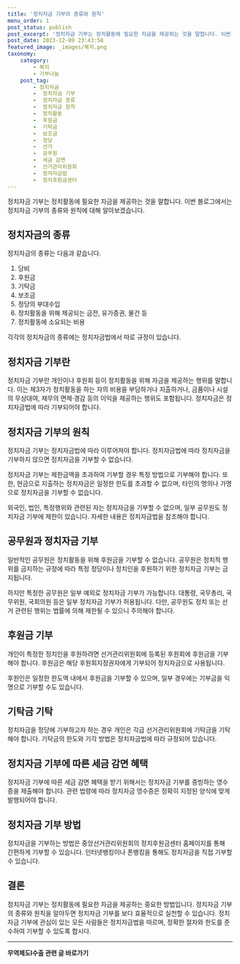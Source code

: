 ```yaml
---
title: '정치자금 기부의 종류와 원칙'
menu_order: 1
post_status: publish
post_excerpt: '정치자금 기부는 정치활동에 필요한 자금을 제공하는 것을 말합니다. 이번 블로그에서는 정치자금 기부의 종류와 원칙에 대해 알아보겠습니다.'
post_date: 2023-12-09 23:43:58
featured_image: _images/복지.png
taxonomy:
    category:
        - 복지
        - 기부나눔
    post_tag:
        - 정치자금
        -  정치자금 기부
        -  정치자금 종류
        -  정치자금 원칙
        -  정치활동
        -  후원금
        -  기탁금
        -  보조금
        -  정당
        -  선거
        -  공무원
        -  세금 감면
        -  선거관리위원회
        -  정치자금법
        -  정치후원금센터
---
```



정치자금 기부는 정치활동에 필요한 자금을 제공하는 것을 말합니다. 이번 블로그에서는 정치자금 기부의 종류와 원칙에 대해 알아보겠습니다.

## 정치자금의 종류

정치자금의 종류는 다음과 같습니다.

1. 당비
2. 후원금
3. 기탁금
4. 보조금
5. 정당의 부대수입
6. 정치활동을 위해 제공되는 금전, 유가증권, 물건 등
7. 정치활동에 소요되는 비용

각각의 정치자금의 종류에는 정치자금법에서 따로 규정이 있습니다.

## 정치자금 기부란

정치자금 기부란 개인이나 후원회 등이 정치활동을 위해 자금을 제공하는 행위를 말합니다. 이는 제3자가 정치활동을 하는 자의 비용을 부담하거나 지출하거나, 금품이나 시설의 무상대여, 채무의 면제·경감 등의 이익을 제공하는 행위도 포함됩니다. 정치자금은 정치자금법에 따라 기부되어야 합니다.

## 정치자금 기부의 원칙

정치자금 기부는 정치자금법에 따라 이루어져야 합니다. 정치자금법에 따라 정치자금을 기부하지 않으면 정치자금을 기부할 수 없습니다.

정치자금 기부는 제한금액을 초과하여 기부할 경우 특정 방법으로 기부해야 합니다. 또한, 현금으로 지출하는 정치자금은 일정한 한도를 초과할 수 없으며, 타인의 명의나 가명으로 정치자금을 기부할 수 없습니다.

외국인, 법인, 특정행위와 관련된 자는 정치자금을 기부할 수 없으며, 일부 공무원도 정치자금 기부에 제한이 있습니다. 자세한 내용은 정치자금법을 참조해야 합니다.

## 공무원과 정치자금 기부

일반적인 공무원은 정치활동을 위해 후원금을 기부할 수 없습니다. 공무원은 정치적 행위를 금지하는 규정에 따라 특정 정당이나 정치인을 후원하기 위한 정치자금 기부는 금지됩니다. 

하지만 특정한 공무원은 일부 예외로 정치자금 기부가 가능합니다. 대통령, 국무총리, 국무위원, 국회의원 등은 일부 정치자금 기부가 허용됩니다. 다만, 공무원도 정치 또는 선거 관련된 행위는 법률에 의해 제한될 수 있으니 주의해야 합니다.

## 후원금 기부

개인이 특정한 정치인을 후원하려면 선거관리위원회에 등록된 후원회에 후원금을 기부해야 합니다. 후원금은 해당 후원회지정권자에게 기부되어 정치자금으로 사용됩니다.

후원인은 일정한 한도액 내에서 후원금을 기부할 수 있으며, 일부 경우에는 기부금을 익명으로 기부할 수도 있습니다.

## 기탁금 기탁

정치자금을 정당에 기부하고자 하는 경우 개인은 각급 선거관리위원회에 기탁금을 기탁해야 합니다. 기탁금의 한도와 기각 방법은 정치자금법에 따라 규정되어 있습니다.

## 정치자금 기부에 따른 세금 감면 혜택

정치자금 기부에 따른 세금 감면 혜택을 받기 위해서는 정치자금 기부를 증빙하는 영수증을 제출해야 합니다. 관련 법령에 따라 정치자금 영수증은 정확히 지정된 양식에 맞게 발행되어야 합니다.

## 정치자금 기부 방법

정치자금을 기부하는 방법은 중앙선거관리위원회의 정치후원금센터 홈페이지를 통해 간편하게 기부할 수 있습니다. 인터넷뱅킹이나 폰뱅킹을 통해도 정치자금을 직접 기부할 수 있습니다.

## 결론

정치자금 기부는 정치활동에 필요한 자금을 제공하는 중요한 방법입니다. 정치자금 기부의 종류와 원칙을 알아두면 정치자금 기부를 보다 효율적으로 실천할 수 있습니다. 정치자금 기부에 관심이 있는 모든 사람들은 정치자금법을 따르며, 정확한 절차와 한도를 준수하여 기부할 수 있도록 합시다.



<!-- wp:separator -->
<hr class="wp-block-separator has-alpha-channel-opacity"/>
<!-- /wp:separator -->

<!-- wp:group {"backgroundColor":"base","layout":{"type":"constrained"}} -->
<div class="wp-block-group has-base-background-color has-background"><!-- wp:paragraph {"align":"center","fontSize":"medium"} -->
<p class="has-text-align-center has-large-font-size"><strong>무역제도Ⅰ수출 관련 글 바로가기</strong></p>
<!-- /wp:paragraph -->


<!-- wp:latest-posts
{"categories":[{"id":14332,"count":19,"description":"","link":"https://uknowlaw.com/category/%eb%ac%b4%ec%97%ad%ec%a0%9c%eb%8f%84%e2%85%b0%ec%88%98%ec%b6%9c/","name":"무역제도Ⅰ수출","slug":"무역제도Ⅰ수출","taxonomy":"category","parent":0,"meta":[],"_links":{"self":[{"href":"https://uknowlaw.com/wp-json/wp/v2/categories/14332"}],"collection":[{"href":"https://uknowlaw.com/wp-json/wp/v2/categories"}],"about":[{"href":"https://uknowlaw.com/wp-json/wp/v2/taxonomies/category"}],"wp:post_type":[{"href":"https://uknowlaw.com/wp-json/wp/v2/posts?categories=14332"}],"curies":[{"name":"wp","href":"https://api.w.org/{rel}","templated":true}]}}],"postsToShow":100,"excerptLength":28,"postLayout":"grid","columns":2,"featuredImageAlign":"left","featuredImageSizeSlug":"large","fontSize":"small"} /--></div>
<!-- /wp:group -->